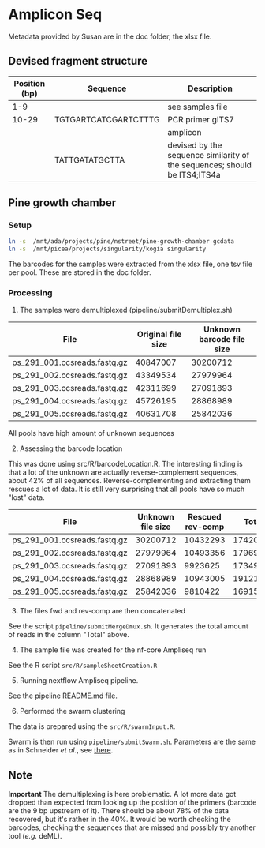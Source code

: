 # Amplicon Seq

Metadata provided by Susan are in the doc folder, the xlsx file.

## Devised fragment structure

| Position (bp) | Sequence             | Description                                                               |
|------------------------|------------------------|------------------------|
| 1-9           |                      | see samples file                                                          |
| 10-29         | TGTGARTCATCGARTCTTTG | PCR primer gITS7                                                          |
|               |                      | amplicon                                                                  |
|               | TATTGATATGCTTA       | devised by the sequence similarity of the sequences; should be ITS4;ITS4a |

## Pine growth chamber

### Setup

``` bash
ln -s  /mnt/ada/projects/pine/nstreet/pine-growth-chamber gcdata
ln -s  /mnt/picea/projects/singularity/kogia singularity
```

The barcodes for the samples were extracted from the xlsx file, one tsv file per pool. These are stored in the doc folder.

### Processing

1.  The samples were demultiplexed (pipeline/submitDemultiplex.sh)

| File                         | Original file size | Unknown barcode file size |
|-------------------|-----------------------|-------------------------------|
| ps_291_001.ccsreads.fastq.gz | 40847007           | 30200712                  |
| ps_291_002.ccsreads.fastq.gz | 43349534           | 27979964                  |
| ps_291_003.ccsreads.fastq.gz | 42311699           | 27091893                  |
| ps_291_004.ccsreads.fastq.gz | 45726195           | 28868989                  |
| ps_291_005.ccsreads.fastq.gz | 40631708           | 25842036                  |

All pools have high amount of unknown sequences

2.  Assessing the barcode location

This was done using src/R/barcodeLocation.R. The interesting finding is that a lot of the unknown are actually reverse-complement sequences, about 42% of all sequences. Reverse-complementing and extracting them rescues a lot of data. It is still very surprising that all pools have so much "lost" data.

| File                         | Unknown file size | Rescued rev-comp | Total    |
|------------------------|----------------|----------------|----------------|
| ps_291_001.ccsreads.fastq.gz | 30200712          | 10432293         | 17420621 |
| ps_291_002.ccsreads.fastq.gz | 27979964          | 10493356         | 17969702 |
| ps_291_003.ccsreads.fastq.gz | 27091893          | 9923625          | 17349226 |
| ps_291_004.ccsreads.fastq.gz | 28868989          | 10943005         | 19121964 |
| ps_291_005.ccsreads.fastq.gz | 25842036          | 9810422          | 16915905 |

3.  The files fwd and rev-comp are then concatenated

See the script `pipeline/submitMergeDmux.sh`. It generates the total amount of reads in the column "Total" above.

4.  The sample file was created for the nf-core Ampliseq run

See the R script `src/R/sampleSheetCreation.R`

5.  Running nextflow Ampliseq pipeline.

See the pipeline README.md file.

6.  Performed the swarm clustering

The data is prepared using the `src/R/swarmInput.R`.

Swarm is then run using `pipeline/submitSwarm.sh`. Parameters are the same as in Schneider *et al.*, see [there](https://github.com/andnischneider/its_workflow/blob/master/workflow/scripts/runSwarm.sh).

## Note

**Important** The demultiplexing is here problematic. A lot more data got dropped than expected from looking up the position of the primers (barcode are the 9 bp upstream of it). There should be about 78% of the data recovered, but it's rather in the 40%. It would be worth checking the barcodes, checking the sequences that are missed and possibly try another tool (*e.g.* deML).
